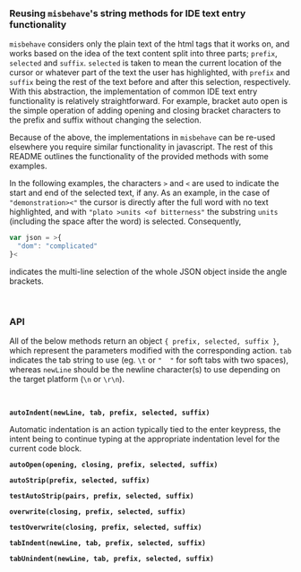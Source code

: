 ### Reusing `misbehave`'s string methods for IDE text entry functionality

`misbehave` considers only the plain text of the html tags that it works on, and works based on the idea of the text content split into three parts; `prefix`, `selected` and `suffix`. `selected` is taken to mean the current location of the cursor or whatever part of the text the user has highlighted, with `prefix` and `suffix` being the rest of the text before and after this selection, respectively. With this abstraction, the implementation of common IDE text entry functionality is relatively straightforward. For example, bracket auto open is the simple operation of adding opening and closing bracket characters to the prefix and suffix without changing the selection.

Because of the above, the implementations in `misbehave` can be re-used elsewhere you require similar functionality in javascript. The rest of this README outlines the functionality of the provided methods with some examples.

In the following examples, the characters `>` and `<` are used to indicate the start and end of the selected text, if any. As an example, in the case of `"demonstration><"` the cursor is directly after the full word with no text highlighted, and with `"plato >units <of bitterness"` the substring `units ` (including the space after the word) is selected. Consequently,

```js
var json = >{
  "dom": "complicated"
}<
```

indicates the multi-line selection of the whole JSON object inside the angle brackets.

<br>

### API

All of the below methods return an object `{ prefix, selected, suffix }`, which represent the parameters modified with the corresponding action. `tab` indicates the tab string to use (eg. `\t` or `"  "` for soft tabs with two spaces), whereas `newLine` should be the newline character(s) to use depending on the target platform (`\n` or `\r\n`).

<br>

**`autoIndent(newLine, tab, prefix, selected, suffix)`**

Automatic indentation is an action typically tied to the enter keypress, the intent being to continue typing at the appropriate indentation level for the current code block.


**`autoOpen(opening, closing, prefix, selected, suffix)`**


**`autoStrip(prefix, selected, suffix)`**


**`testAutoStrip(pairs, prefix, selected, suffix)`**


**`overwrite(closing, prefix, selected, suffix)`**


**`testOverwrite(closing, prefix, selected, suffix)`**


**`tabIndent(newLine, tab, prefix, selected, suffix)`**


**`tabUnindent(newLine, tab, prefix, selected, suffix)`**

